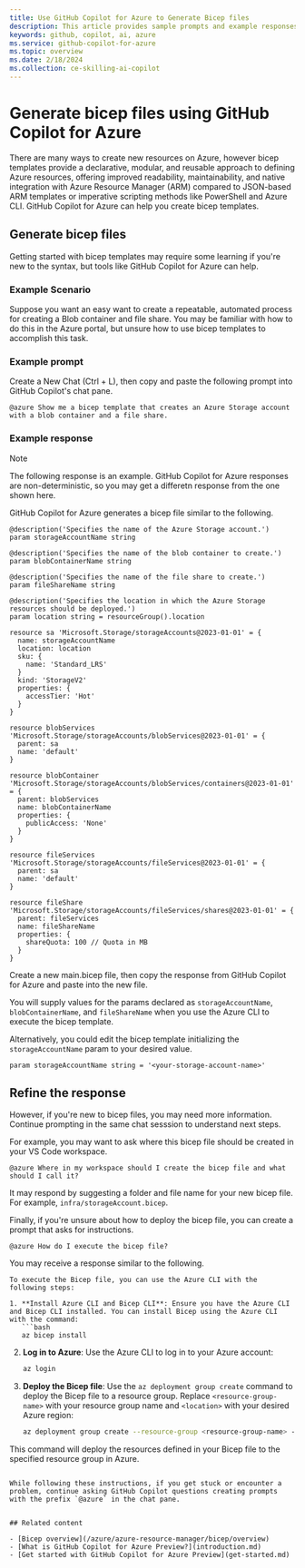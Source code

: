 ```yaml
---
title: Use GitHub Copilot for Azure to Generate Bicep files
description: This article provides sample prompts and example responses from GitHub Copilot for Azure to create bicep files to deploy Azure resources.
keywords: github, copilot, ai, azure
ms.service: github-copilot-for-azure
ms.topic: overview
ms.date: 2/18/2024
ms.collection: ce-skilling-ai-copilot
---
```


# Generate bicep files using GitHub Copilot for Azure

 There are many ways to create new resources on Azure, however bicep templates provide a declarative, modular, and reusable approach to defining Azure resources, offering improved readability, maintainability, and native integration with Azure Resource Manager (ARM) compared to JSON-based ARM templates or imperative scripting methods like PowerShell and Azure CLI.  GitHub Copilot for Azure can help you create bicep templates. 

## Generate bicep files

Getting started with bicep templates may require some learning if you're new to the syntax, but tools like GitHub Copilot for Azure can help.

### Example Scenario

Suppose you want an easy want to create a repeatable, automated process for creating a Blob container and file share. You may be familiar with how to do this in the Azure portal, but unsure how to use bicep templates to accomplish this task.

### Example prompt

Create a New Chat (Ctrl + L), then copy and paste the following prompt into GitHub Copilot's chat pane.

```
@azure Show me a bicep template that creates an Azure Storage account with a blob container and a file share.
```

### Example response

> [!NOTE]
> The following response is an example. GitHub Copilot for Azure responses are non-deterministic, so you may get a differetn response from the one shown here.

GitHub Copilot for Azure generates a bicep file similar to the following.

```
@description('Specifies the name of the Azure Storage account.')
param storageAccountName string

@description('Specifies the name of the blob container to create.')
param blobContainerName string

@description('Specifies the name of the file share to create.')
param fileShareName string

@description('Specifies the location in which the Azure Storage resources should be deployed.')
param location string = resourceGroup().location

resource sa 'Microsoft.Storage/storageAccounts@2023-01-01' = {
  name: storageAccountName
  location: location
  sku: {
    name: 'Standard_LRS'
  }
  kind: 'StorageV2'
  properties: {
    accessTier: 'Hot'
  }
}

resource blobServices 'Microsoft.Storage/storageAccounts/blobServices@2023-01-01' = {
  parent: sa
  name: 'default'
}

resource blobContainer 'Microsoft.Storage/storageAccounts/blobServices/containers@2023-01-01' = {
  parent: blobServices
  name: blobContainerName
  properties: {
    publicAccess: 'None'
  }
}

resource fileServices 'Microsoft.Storage/storageAccounts/fileServices@2023-01-01' = {
  parent: sa
  name: 'default'
}

resource fileShare 'Microsoft.Storage/storageAccounts/fileServices/shares@2023-01-01' = {
  parent: fileServices
  name: fileShareName
  properties: {
    shareQuota: 100 // Quota in MB
  }
}
```

Create a new main.bicep file, then copy the response from GitHub Copilot for Azure and paste into the new file.

You will supply values for the params declared as `storageAccountName`, `blobContainerName`, and `fileShareName` when you use the Azure CLI to execute the bicep template.

Alternatively, you could edit the bicep template initializing the `storageAccountName` param to your desired value.

```
param storageAccountName string = '<your-storage-account-name>'
```


## Refine the response

However, if you're new to bicep files, you may need more information. Continue prompting in the same chat sesssion to understand next steps.

For example, you may want to ask where this bicep file should be created in your VS Code workspace.

```
@azure Where in my workspace should I create the bicep file and what should I call it?
```

It may respond by suggesting a folder and file name for your new bicep file. For example, `infra/storageAccount.bicep`.

Finally, if you're unsure about how to deploy the bicep file, you can create a prompt that asks for instructions.

```
@azure How do I execute the bicep file?
```

You may receive a response similar to the following.

```
To execute the Bicep file, you can use the Azure CLI with the following steps:

1. **Install Azure CLI and Bicep CLI**: Ensure you have the Azure CLI and Bicep CLI installed. You can install Bicep using the Azure CLI with the command:
   ```bash
   az bicep install
   ```

2. **Log in to Azure**: Use the Azure CLI to log in to your Azure account:
   ```bash
   az login
   ```

3. **Deploy the Bicep file**: Use the `az deployment group create` command to deploy the Bicep file to a resource group. Replace `<resource-group-name>` with your resource group name and `<location>` with your desired Azure region:
   ```bash
   az deployment group create --resource-group <resource-group-name> --template-file infra/storageAccount.bicep --parameters storageAccountName=<your-storage-account-name> containerName=<your-container-name> fileShareName=<your-file-share-name> location=<location>
   ```

This command will deploy the resources defined in your Bicep file to the specified resource group in Azure.

```

While following these instructions, if you get stuck or encounter a problem, continue asking GitHub Copilot questions creating prompts with the prefix `@azure` in the chat pane.


## Related content

- [Bicep overview](/azure/azure-resource-manager/bicep/overview)
- [What is GitHub Copilot for Azure Preview?](introduction.md)
- [Get started with GitHub Copilot for Azure Preview](get-started.md)
